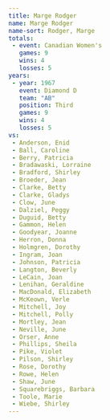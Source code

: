 ```yaml
---
title: Marge Rodger
name: Marge Rodger
name-sort: Rodger, Marge
totals:
 - event: Canadian Women's
   games: 9
   wins: 4
   losses: 5
years:
 - year: 1967
   event: Diamond D
   team: "AB"
   position: Third
   games: 9
   wins: 4
   losses: 5
vs:
 - Anderson, Enid
 - Ball, Caroline
 - Berry, Patricia
 - Bradawaski, Lorraine
 - Bradford, Shirley
 - Broeder, Jean
 - Clarke, Betty
 - Clarke, Gladys
 - Clow, June
 - Dalziel, Peggy
 - Duguid, Betty
 - Gammon, Helen
 - Goodyear, Joanne
 - Herron, Donna
 - Holmgren, Dorothy
 - Ingram, Joan
 - Johnson, Patricia
 - Langton, Beverly
 - LeCain, Joan
 - Lenihan, Geraldine
 - MacDonald, Elizabeth
 - McKeown, Verle
 - Mitchell, Joy
 - Mitchell, Polly
 - Mortley, Jean
 - Neville, June
 - Orser, Anne
 - Phillips, Sheila
 - Pike, Violet
 - Pilson, Shirley
 - Rose, Dorothy
 - Rowe, Helen
 - Shaw, June
 - Squarebriggs, Barbara
 - Toole, Marie
 - Wiebe, Shirley
---
```

